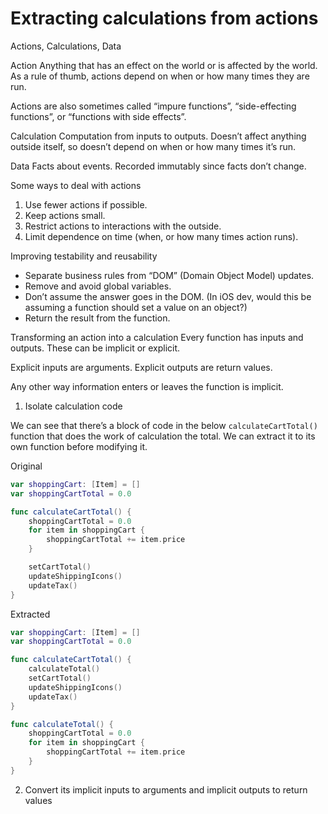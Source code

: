 # Extracting calculations from actions

Actions, Calculations, Data

Action
Anything that has an effect on the world or is affected by the world. As a rule of thumb, actions depend on when or how many times they are run.

Actions are also sometimes called “impure functions”, “side-effecting functions”, or “functions with side effects”.

Calculation
Computation from inputs to outputs. Doesn’t affect anything outside itself, so doesn’t depend on when or how many times it’s run.

Data
Facts about events. Recorded immutably since facts don’t change.

Some ways to deal with actions
1. Use fewer actions if possible.
2. Keep actions small.
3. Restrict actions to interactions with the outside.
4. Limit dependence on time (when, or how many times action runs).

Improving testability and reusability
* Separate business rules from “DOM” (Domain Object Model) updates.
* Remove and avoid global variables.
* Don’t assume the answer goes in the DOM. (In iOS dev, would this be assuming a function should set a value on an object?)
* Return the result from the function.

Transforming an action into a calculation
Every function has inputs and outputs. These can be implicit or explicit.

Explicit inputs are arguments.
Explicit outputs are return values.

Any other way information enters or leaves the function is implicit.

1. Isolate calculation code

We can see that there’s a block of code in the below `calculateCartTotal()` function that does the work of calculation the total. We can extract it to its own function before modifying it.

Original
```swift
var shoppingCart: [Item] = []
var shoppingCartTotal = 0.0

func calculateCartTotal() {
    shoppingCartTotal = 0.0
    for item in shoppingCart {
        shoppingCartTotal += item.price
    }

    setCartTotal()
    updateShippingIcons()
    updateTax()
}
```

Extracted
```swift
var shoppingCart: [Item] = []
var shoppingCartTotal = 0.0

func calculateCartTotal() {
    calculateTotal()
    setCartTotal()
    updateShippingIcons()
    updateTax()
}

func calculateTotal() {
    shoppingCartTotal = 0.0
    for item in shoppingCart {
        shoppingCartTotal += item.price
    }
}
```

2. Convert its implicit inputs to arguments and implicit outputs to return values

